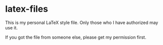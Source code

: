 # latex-files
This is my personal LaTeX style file. Only those who I have authorized may use it.

If you got the file from someone else, please get my permission first.
